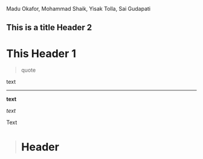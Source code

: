 Madu Okafor, Mohammad Shaik, Yisak Tolla, Sai Gudapati

## This is a title Header 2

# This Header 1

> quote

text

___ 

**text**

*text*

<a>Text</a>

> # <a>Header</a>


